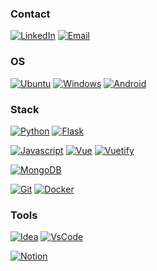 ### Contact
[![LinkedIn](https://img.shields.io/badge/linkedin-%230077B5.svg?style=for-the-badge&logo=linkedin&logoColor=white)](https://www.linkedin.com/in/aderson-januario-7b4976171)
[![Email](https://img.shields.io/badge/Email-D14836?style=for-the-badge&logo=gmail&logoColor=white)](mailto:adersonjunior85@gmail.com)

### OS
[![Ubuntu](https://img.shields.io/badge/Ubuntu-E95420?style=for-the-badge&logo=ubuntu&logoColor=white)](https://ubuntu.com/download)
[![Windows](https://img.shields.io/badge/Windows-0078D6?style=for-the-badge&logo=windows&logoColor=white)](https://www.microsoft.com/en-us/windows/get-windows-10)
[![Android](https://img.shields.io/badge/Android-3DDC84?style=for-the-badge&logo=android&logoColor=white)](https://www.android.com/)

### Stack
[![Python](https://img.shields.io/badge/python-%2314354C.svg?style=for-the-badge&logo=python&logoColor=white)](https://www.python.org/)
[![Flask](https://img.shields.io/badge/flask-%23000.svg?style=for-the-badge&logo=flask&logoColor=white)](https://flask.palletsprojects.com/)

[![Javascript](https://img.shields.io/badge/javascript-%23323330.svg?style=for-the-badge&logo=javascript&logoColor=%23F7DF1E)](https://www.javascript.com/)
[![Vue](https://img.shields.io/badge/vuejs-%2335495e.svg?style=for-the-badge&logo=vue.js&logoColor=%234FC08D)](https://vuejs.org/)
[![Vuetify](https://img.shields.io/static/v1?style=for-the-badge&message=Vuetify&color=1867C0&logo=Vuetify&logoColor=FFFFFF&label=)](https://vuetifyjs.com/en/)

[![MongoDB](https://img.shields.io/badge/MongoDB-%234ea94b.svg?style=for-the-badge&logo=mongodb&logoColor=white)](https://www.mongodb.com/)


[![Git](https://img.shields.io/badge/git-%23F05033.svg?style=for-the-badge&logo=git&logoColor=white)](https://git-scm.com/)
[![Docker](https://img.shields.io/badge/docker-%230db7ed.svg?style=for-the-badge&logo=docker&logoColor=white)](https://www.docker.com/)


### Tools
[![Idea](https://img.shields.io/badge/IntelliJIDEA-000000.svg?style=for-the-badge&logo=intellij-idea&logoColor=white)](https://www.jetbrains.com/idea/)
[![VsCode](https://img.shields.io/badge/VsCode-0078d7.svg?style=for-the-badge&logo=visual-studio-code&logoColor=white)](https://code.visualstudio.com/)

[![Notion](https://img.shields.io/badge/Notion-%23000000.svg?style=for-the-badge&logo=notion&logoColor=white)](https://www.notion.so/)